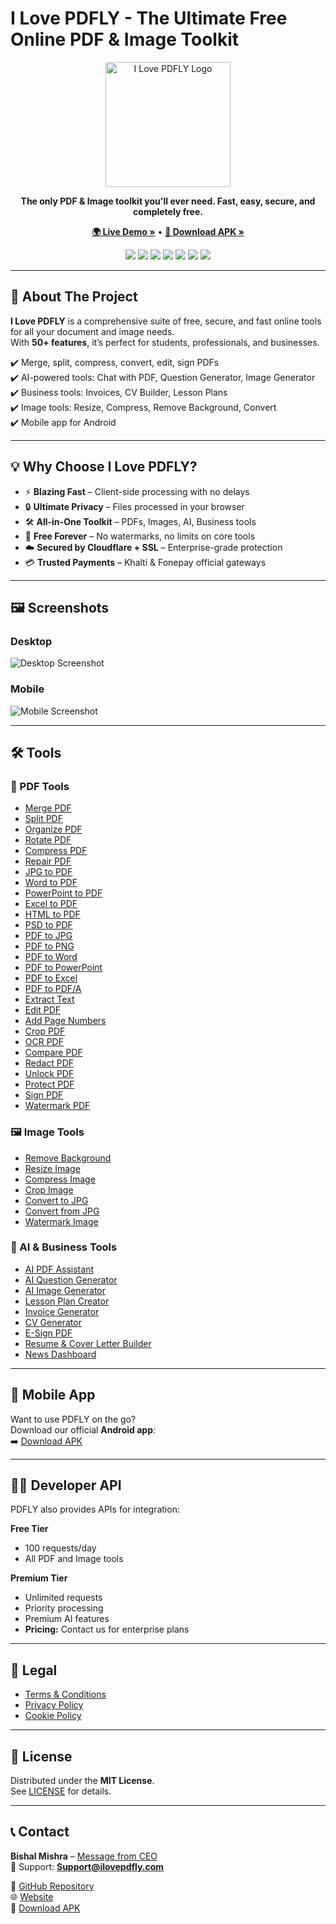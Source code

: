# I Love PDFLY - The Ultimate Free Online PDF & Image Toolkit

<p align="center">
  <img src="https://ilovepdfly.com/logo.svg" alt="I Love PDFLY Logo" width="200"/>
</p>

<p align="center">
  <strong>The only PDF & Image toolkit you'll ever need. Fast, easy, secure, and completely free.</strong>
</p>

<p align="center">
  <a href="https://ilovepdfly.com/"><strong>🌍 Live Demo »</strong></a> •
  <a href="https://github.com/ilovepdfly/ilovepdfly/releases/download/v1.0/app-release-signed.apk"><strong>📱 Download APK »</strong></a>
</p>

<p align="center">
  <img src="https://img.shields.io/badge/React-20232A?style=for-the-badge&logo=react&logoColor=61DAFB">
  <img src="https://img.shields.io/badge/TypeScript-007ACC?style=for-the-badge&logo=typescript&logoColor=white">
  <img src="https://img.shields.io/badge/Vite-646CFF?style=for-the-badge&logo=vite&logoColor=white">
  <img src="https://img.shields.io/badge/Tailwind_CSS-38B2AC?style=for-the-badge&logo=tailwind-css&logoColor=white">
  <img src="https://img.shields.io/badge/Firebase-FFCA28?style=for-the-badge&logo=firebase&logoColor=black">
  <img src="https://img.shields.io/badge/Cloudflare-Secured-orange?style=for-the-badge&logo=cloudflare&logoColor=white">
  <img src="https://img.shields.io/badge/SSL%20Secure-Yes-brightgreen?style=for-the-badge&logo=letsencrypt&logoColor=white">
</p>

---

## 🚀 About The Project

**I Love PDFLY** is a comprehensive suite of free, secure, and fast online tools for all your document and image needs.  
With **50+ features**, it’s perfect for students, professionals, and businesses.

✔️ Merge, split, compress, convert, edit, sign PDFs  
✔️ AI-powered tools: Chat with PDF, Question Generator, Image Generator  
✔️ Business tools: Invoices, CV Builder, Lesson Plans  
✔️ Image tools: Resize, Compress, Remove Background, Convert  
✔️ Mobile app for Android  

---

## 💡 Why Choose I Love PDFLY?

- ⚡ **Blazing Fast** – Client-side processing with no delays  
- 🔒 **Ultimate Privacy** – Files processed in your browser  
- 🛠️ **All-in-One Toolkit** – PDFs, Images, AI, Business tools  
- 💸 **Free Forever** – No watermarks, no limits on core tools  
- ☁️ **Secured by Cloudflare + SSL** – Enterprise-grade protection  
- 💳 **Trusted Payments** – Khalti & Fonepay official gateways  

---

## 🖼️ Screenshots

### Desktop
![Desktop Screenshot](https://ik.imagekit.io/fonepay/mockup_web%20PDFLY.png?updatedAt=1756018431063)

### Mobile
![Mobile Screenshot](https://ik.imagekit.io/fonepay/mockup_mobile.png?updatedAt=1756018431039)

---

## 🛠️ Tools

### 📂 PDF Tools

- [Merge PDF](https://ilovepdfly.com/merge-pdf)  
- [Split PDF](https://ilovepdfly.com/split-pdf)  
- [Organize PDF](https://ilovepdfly.com/organize-pdf)  
- [Rotate PDF](https://ilovepdfly.com/rotate-pdf)  
- [Compress PDF](https://ilovepdfly.com/compress-pdf)  
- [Repair PDF](https://ilovepdfly.com/repair-pdf)  
- [JPG to PDF](https://ilovepdfly.com/jpg-to-pdf)  
- [Word to PDF](https://ilovepdfly.com/word-to-pdf)  
- [PowerPoint to PDF](https://ilovepdfly.com/powerpoint-to-pdf)  
- [Excel to PDF](https://ilovepdfly.com/excel-to-pdf)  
- [HTML to PDF](https://ilovepdfly.com/html-to-pdf)  
- [PSD to PDF](https://ilovepdfly.com/psd-to-pdf)  
- [PDF to JPG](https://ilovepdfly.com/pdf-to-jpg)  
- [PDF to PNG](https://ilovepdfly.com/pdf-to-png)  
- [PDF to Word](https://ilovepdfly.com/pdf-to-word)  
- [PDF to PowerPoint](https://ilovepdfly.com/pdf-to-powerpoint)  
- [PDF to Excel](https://ilovepdfly.com/pdf-to-excel)  
- [PDF to PDF/A](https://ilovepdfly.com/pdf-to-pdfa)  
- [Extract Text](https://ilovepdfly.com/extract-text)  
- [Edit PDF](https://ilovepdfly.com/edit-pdf)  
- [Add Page Numbers](https://ilovepdfly.com/page-numbers)  
- [Crop PDF](https://ilovepdfly.com/crop-pdf)  
- [OCR PDF](https://ilovepdfly.com/ocr-pdf)  
- [Compare PDF](https://ilovepdfly.com/compare-pdf)  
- [Redact PDF](https://ilovepdfly.com/redact-pdf)  
- [Unlock PDF](https://ilovepdfly.com/unlock-pdf)  
- [Protect PDF](https://ilovepdfly.com/protect-pdf)  
- [Sign PDF](https://ilovepdfly.com/sign-pdf)  
- [Watermark PDF](https://ilovepdfly.com/watermark-pdf)  

### 🖼️ Image Tools

- [Remove Background](https://ilovepdfly.com/remove-background)  
- [Resize Image](https://ilovepdfly.com/resize-image)  
- [Compress Image](https://ilovepdfly.com/compress-image)  
- [Crop Image](https://ilovepdfly.com/crop-image)  
- [Convert to JPG](https://ilovepdfly.com/convert-to-jpg)  
- [Convert from JPG](https://ilovepdfly.com/convert-from-jpg)  
- [Watermark Image](https://ilovepdfly.com/watermark-image)  

### 🤖 AI & Business Tools

- [AI PDF Assistant](https://ilovepdfly.com/ai-pdf-assistant)  
- [AI Question Generator](https://ilovepdfly.com/ai-question-generator)  
- [AI Image Generator](https://ilovepdfly.com/ai-image-generator)  
- [Lesson Plan Creator](https://ilovepdfly.com/lesson-plan-creator)  
- [Invoice Generator](https://ilovepdfly.com/invoice-generator)  
- [CV Generator](https://ilovepdfly.com/cv-generator)  
- [E-Sign PDF](https://ilovepdfly.com/sign-pdf)  
- [Resume & Cover Letter Builder](https://ilovepdfly.com/resume-builder)  
- [News Dashboard](https://ilovepdfly.com/news)  

---

## 📱 Mobile App

Want to use PDFLY on the go?  
Download our official **Android app**:  
➡️ [Download APK](https://github.com/ilovepdfly/ilovepdfly/releases/download/v1.0/app-release-signed.apk)

---

## 👨‍💻 Developer API

PDFLY also provides APIs for integration:

**Free Tier**
- 100 requests/day  
- All PDF and Image tools  

**Premium Tier**
- Unlimited requests  
- Priority processing  
- Premium AI features  
- **Pricing:** Contact us for enterprise plans  

---

## 📜 Legal

- [Terms & Conditions](https://ilovepdfly.com/terms)  
- [Privacy Policy](https://ilovepdfly.com/privacy)  
- [Cookie Policy](https://ilovepdfly.com/cookies)  

---

## 🔑 License

Distributed under the **MIT License**.  
See [LICENSE](LICENSE) for details.  

---

## 📞 Contact

**Bishal Mishra** – [Message from CEO](https://ilovepdfly.com/ceo)  
📧 Support: **Support@ilovepdfly.com**  

🔗 [GitHub Repository](https://github.com/ilovepdfly/ilovepdfly)  
🌐 [Website](https://ilovepdfly.com)  
📱 [Download APK](https://github.com/ilovepdfly/ilovepdfly/releases/download/v1.0/app-release-signed.apk)